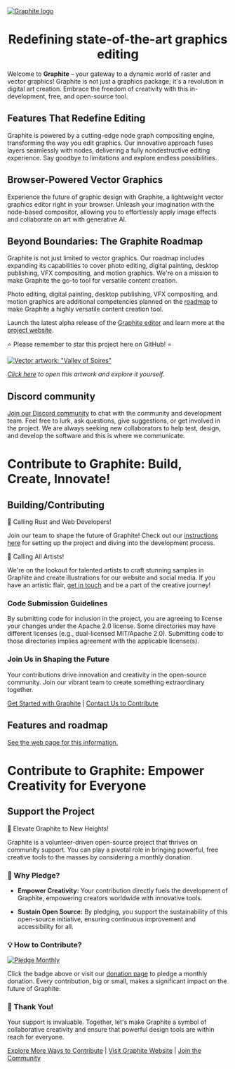 <a href="https://graphite.rs/">
<picture>
<source media="(prefers-color-scheme: dark)" srcset="https://static.graphite.rs/readme/graphite-readme-logo-dark-theme.svg">
<source media="(prefers-color-scheme: light)" srcset="https://static.graphite.rs/readme/graphite-readme-logo-light-theme.svg">
<img alt="Graphite logo" src="https://static.graphite.rs/readme/graphite-readme-logo-dark-theme.svg">
</picture>
</a>

<h1 align="center">Redefining state-of-the-art graphics editing</h1>

Welcome to **Graphite** – your gateway to a dynamic world of raster and vector graphics! Graphite is not just a graphics package; it's a revolution in digital art creation. Embrace the freedom of creativity with this in-development, free, and open-source tool.

## Features That Redefine Editing

Graphite is powered by a cutting-edge node graph compositing engine, transforming the way you edit graphics. Our innovative approach fuses layers seamlessly with nodes, delivering a fully nondestructive editing experience. Say goodbye to limitations and explore endless possibilities.

## Browser-Powered Vector Graphics

Experience the future of graphic design with Graphite, a lightweight vector graphics editor right in your browser. Unleash your imagination with the node-based compositor, allowing you to effortlessly apply image effects and collaborate on art with generative AI.

## Beyond Boundaries: The Graphite Roadmap

Graphite is not just limited to vector graphics. Our roadmap includes expanding its capabilities to cover photo editing, digital painting, desktop publishing, VFX compositing, and motion graphics. We're on a mission to make Graphite the go-to tool for versatile content creation.


Photo editing, digital painting, desktop publishing, VFX compositing, and motion graphics are additional competencies planned on the [roadmap](https://graphite.rs/features/#roadmap) to make Graphite a highly versatile content creation tool.

Launch the latest alpha release of the [Graphite editor](https://editor.graphite.rs) and learn more at the [project website](https://graphite.rs/).

⭐ Please remember to star this project here on GitHub! ⭐

[![Vector artwork: "Valley of Spires"](https://static.graphite.rs/content/index/gui-demo-valley-of-spires__2.png)](https://editor.graphite.rs/#demo/valley-of-spires)

*[Click here](https://editor.graphite.rs/#demo/valley-of-spires) to open this artwork and explore it yourself.*

## Discord community

[Join our Discord community](https://discord.graphite.rs) to chat with the community and development team. Feel free to lurk, ask questions, give suggestions, or get involved in the project. We are always seeking new collaborators to help test, design, and develop the software and this is where we communicate.

# Contribute to Graphite: Build, Create, Innovate!

## Building/Contributing

🔧 Calling Rust and Web Developers!

Join our team to shape the future of Graphite! Check out our [instructions here](https://graphite.rs/volunteer/guide/) for setting up the project and diving into the development process.

🎨 Calling All Artists!

We're on the lookout for talented artists to craft stunning samples in Graphite and create illustrations for our website and social media. If you have an artistic flair, [get in touch](https://graphite.rs/contact/) and be a part of the creative journey!

### Code Submission Guidelines

By submitting code for inclusion in the project, you are agreeing to license your changes under the Apache 2.0 license. Some directories may have different licenses (e.g., dual-licensed MIT/Apache 2.0). Submitting code to those directories implies agreement with the applicable license(s).

### Join Us in Shaping the Future

Your contributions drive innovation and creativity in the open-source community. Join our vibrant team to create something extraordinary together.

[Get Started with Graphite](https://graphite.rs/volunteer/guide/) | [Contact Us to Contribute](https://graphite.rs/contact/)


## Features and roadmap

[See the web page for this information.](https://graphite.rs/features/)

# Contribute to Graphite: Empower Creativity for Everyone

## Support the Project

🚀 Elevate Graphite to New Heights!

Graphite is a volunteer-driven open-source project that thrives on community support. You can play a pivotal role in bringing powerful, free creative tools to the masses by considering a monthly donation.

### 🌟 Why Pledge?

- **Empower Creativity:** Your contribution directly fuels the development of Graphite, empowering creators worldwide with innovative tools.
  
- **Sustain Open Source:** By pledging, you support the sustainability of this open-source initiative, ensuring continuous improvement and accessibility for all.

### 💡 How to Contribute?

[![Pledge Monthly](https://img.shields.io/badge/Donate-Monthly-brightgreen)](https://graphite.rs/donate/)

Click the badge above or visit our [donation page](https://graphite.rs/donate/) to pledge a monthly donation. Every contribution, big or small, makes a significant impact on the future of Graphite.

### 🙏 Thank You!

Your support is invaluable. Together, let's make Graphite a symbol of collaborative creativity and ensure that powerful design tools are within reach for everyone.

[Explore More Ways to Contribute](#) | [Visit Graphite Website](https://graphite.rs/) | [Join the Community](#)
